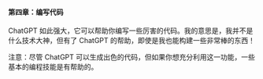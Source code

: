 #### 第四章：编写代码

ChatGPT 如此强大，它可以帮助你编写一些厉害的代码。我的意思是，我并不是什么技术大神，但有了 ChatGPT 的帮助，即使是我也能构建一些非常棒的东西！

注意：尽管 ChatGPT 可以生成出色的代码，但如果你想充分利用这一功能，一些基本的编程技能是有帮助的。
